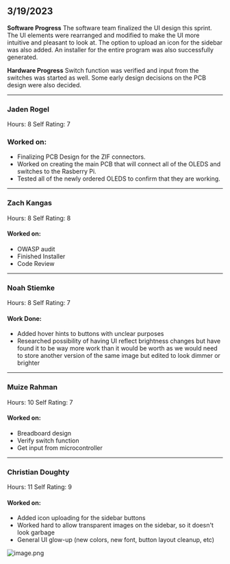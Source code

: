 ## 3/19/2023

**Software Progress**
The software team finalized the UI design this sprint. The UI elements were rearranged and modified to make the UI more intuitive and pleasant to look at. The option to upload an icon for the sidebar was also added. An installer for the entire program was also successfully generated.

**Hardware Progress**
Switch function was verified and input from the switches was started as well. Some early design decisions on the PCB design were also decided. 
___
### Jaden Rogel
Hours: 8
Self Rating: 7
### Worked on:
- Finalizing PCB Design for the ZIF connectors.
- Worked on creating the main PCB that will connect all of the OLEDS and switches to the Rasberry Pi.
- Tested all of the newly ordered OLEDS to confirm that they are working.

___

### Zach Kangas
Hours: 8
Self Rating: 8
#### Worked on: 
- OWASP audit
- Finished Installer
- Code Review
___

### Noah Stiemke
Hours: 8
Self Rating: 7
#### Work Done: 
- Added hover hints to buttons with unclear purposes
- Researched possibility of having UI reflect brightness changes but have found it to be way more work than it would be worth as we would need to store another version of the same image but edited to look dimmer or brighter
___
### Muize Rahman 
Hours: 10
Self Rating: 7
#### Worked on:
- Breadboard design
- Verify switch function
- Get input from microcontroller
___
### Christian Doughty
Hours: 11
Self Rating: 9
#### Worked on: 
- Added icon uploading for the sidebar buttons
- Worked hard to allow transparent images on the sidebar, so it doesn't look garbage
- General UI glow-up (new colors, new font, button layout cleanup, etc)

![image.png](/.attachments/image-79364344-26ee-41a0-83dc-25d39afd49b2.png)
